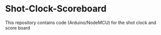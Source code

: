 # Shot-Clock-Scoreboard
This repository contains code (Arduino/NodeMCU) for the shot clock and score board
